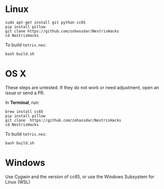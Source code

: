 # Linux

	sudo apt-get install git python cc65
	pip install pillow
	git clone https://github.com/zohassdar/NestrisHacks
	cd NestrisHacks

To build `tetris.nes`:

	bash build.sh


# OS X

These steps are untested.  If they do not work or need adjustment, open an issue or send a PR.

In **Terminal**, run:
	
	brew install cc65
	pip install pillow
	git clone  https://github.com/zohassdar/NestrisHacks
	cd NestrisHacks
	
To build `tetris.nes`:

	bash build.sh


# Windows

Use Cygwin and the version of cc65, or use the Windows Subsystem for Linux (WSL)